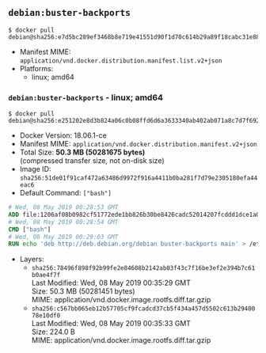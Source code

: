 ## `debian:buster-backports`

```console
$ docker pull debian@sha256:e7d5bc289ef3468b8e719e41551d90f1d70c614b29a89f18cabc31e88fc234d0
```

-	Manifest MIME: `application/vnd.docker.distribution.manifest.list.v2+json`
-	Platforms:
	-	linux; amd64

### `debian:buster-backports` - linux; amd64

```console
$ docker pull debian@sha256:e251202e8d3b824a06c0b08ffd6d6a3633340ab402ab071a8c7d7f692bfbe498
```

-	Docker Version: 18.06.1-ce
-	Manifest MIME: `application/vnd.docker.distribution.manifest.v2+json`
-	Total Size: **50.3 MB (50281675 bytes)**  
	(compressed transfer size, not on-disk size)
-	Image ID: `sha256:51de01f91caf472a63486d9972f916a4411b0ba281f7d79e2305180efa44eac6`
-	Default Command: `["bash"]`

```dockerfile
# Wed, 08 May 2019 00:28:53 GMT
ADD file:1206af08b0982cf51772ede1bb826b30be8426cadc52014207fcddd1dce1a006 in / 
# Wed, 08 May 2019 00:28:54 GMT
CMD ["bash"]
# Wed, 08 May 2019 00:29:03 GMT
RUN echo 'deb http://deb.debian.org/debian buster-backports main' > /etc/apt/sources.list.d/backports.list
```

-	Layers:
	-	`sha256:78496f898f92b99fe2e84608b2142ab03f43c7f16be3ef2e394b7c61b0ae4f7f`  
		Last Modified: Wed, 08 May 2019 00:35:29 GMT  
		Size: 50.3 MB (50281451 bytes)  
		MIME: application/vnd.docker.image.rootfs.diff.tar.gzip
	-	`sha256:c567bb065eb12b57705cf9fcadcd37cb5f434a457d5502c613b2940078e10df0`  
		Last Modified: Wed, 08 May 2019 00:35:33 GMT  
		Size: 224.0 B  
		MIME: application/vnd.docker.image.rootfs.diff.tar.gzip
